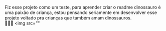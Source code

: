 Fiz esse projeto como um teste, para aprender criar o readme dinossauro é uma paixão de criança, estou pensando seriamente em desenvolver esse projeto voltado pra crianças que também amam dinossauros.
<br>
🦖🦖🦖
<img src=""
